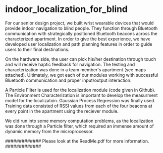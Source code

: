 # indoor_localization_for_blind

For our senior design project, we built wrist wearable devices that would provide indoor navigation to
blind people. They function through Bluetooth communication with strategically positioned Bluetooth
beacons across the characterized apartment. In order to give the best experience, we have developed user
localization and path planning features in order to guide users to their final destinations. 

On the hardware side, the user can pick his/her destination through touch and will receive haptic feedback for navigation.
The testing and characterization was done in a team member's apartment (see maps attached). Ultimately, we got each of our
modules working with successful Bluetooth communication and proper input/output interaction.

A Particle Filter is used for the localization module (code given in Github). The Environment Characterization
is important to develop the measurment model for the localizatoin. Gaussian Process Regression was
finally used. Training data consisted of RSSI values from each of the four beacons at every point in the 
apartment using the reciever module. 

We did run into some memory computation problems, as the localization was done through a
Particle filter, which required an immense amount of dynamic memory from the microprocessor.


#############
Please look at the ReadMe.pdf for more information. 
#############
